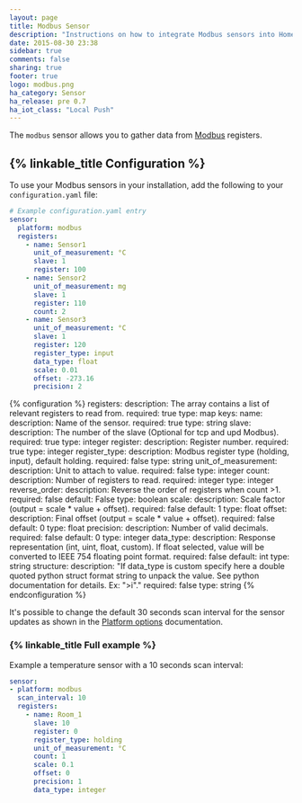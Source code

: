 ```yaml
---
layout: page
title: Modbus Sensor
description: "Instructions on how to integrate Modbus sensors into Home Assistant."
date: 2015-08-30 23:38
sidebar: true
comments: false
sharing: true
footer: true
logo: modbus.png
ha_category: Sensor
ha_release: pre 0.7
ha_iot_class: "Local Push"
---
```



The `modbus` sensor allows you to gather data from [Modbus](http://www.modbus.org/) registers.

## {% linkable_title Configuration %}

To use your Modbus sensors in your installation, add the following to your `configuration.yaml` file:

```yaml
# Example configuration.yaml entry
sensor:
  platform: modbus
  registers:
    - name: Sensor1
      unit_of_measurement: °C
      slave: 1
      register: 100
    - name: Sensor2
      unit_of_measurement: mg
      slave: 1
      register: 110
      count: 2
    - name: Sensor3
      unit_of_measurement: °C
      slave: 1
      register: 120
      register_type: input
      data_type: float
      scale: 0.01
      offset: -273.16
      precision: 2
```

{% configuration %}
registers:
  description: The array contains a list of relevant registers to read from.
  required: true
  type: map
  keys:
    name:
      description: Name of the sensor.
      required: true
      type: string
    slave:
      description: The number of the slave (Optional for tcp and upd Modbus).
      required: true
      type: integer
    register:
      description: Register number.
      required: true
      type: integer
    register_type:
      description: Modbus register type (holding, input), default holding.
      required: false
      type: string
    unit_of_measurement:
      description: Unit to attach to value.
      required: false
      type: integer
    count:
      description: Number of registers to read.
      required: integer
      type: integer
    reverse_order:
      description: Reverse the order of registers when count >1.
      required: false
      default: False
      type: boolean
    scale:
      description: Scale factor (output = scale * value + offset).
      required: false
      default: 1
      type: float
    offset:
      description: Final offset (output = scale * value + offset).
      required: false
      default: 0
      type: float
    precision:
      description: Number of valid decimals.
      required: false
      default: 0
      type: integer
    data_type:
      description: Response representation (int, uint, float, custom). If float selected, value will be converted to IEEE 754 floating point format.
      required: false
      default: int
      type: string
    structure:
      description: "If data_type is custom specify here a double quoted python struct format string to unpack the value. See python documentation for details. Ex: ">i"."
      required: false
      type: string
{% endconfiguration %}

It's possible to change the default 30 seconds scan interval for the sensor updates as shown in the [Platform options](/docs/configuration/platform_options/#scan-interval) documentation.

### {% linkable_title Full example %}

Example a temperature sensor with a 10 seconds scan interval:

```yaml
sensor:
- platform: modbus
  scan_interval: 10
  registers:
    - name: Room_1
      slave: 10
      register: 0
      register_type: holding
      unit_of_measurement: °C
      count: 1
      scale: 0.1
      offset: 0
      precision: 1
      data_type: integer
```
